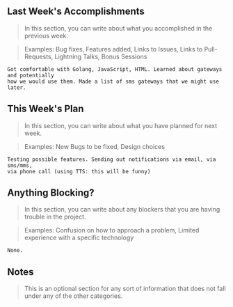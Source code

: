 ## Last Week's Accomplishments

> In this section, you can write about what you accomplished in the previous week.

> Examples:
> Bug fixes, Features added, Links to Issues, Links to Pull-Requests, Lightning Talks, Bonus Sessions
	
	Got comfortable with Golang, JavaScript, HTML. Learned about gateways and potentially
	how we would use them. Made a list of sms gateways that we might use later.
	
	
## This Week's Plan

> In this section, you can write about what you have planned for next week.

> Examples: New Bugs to be fixed, Design choices
	
	Testing possible features. Sending out notifications via email, via sms/mms,
	via phone call (using TTS: this will be funny)
	

## Anything Blocking?

> In this section, you can write about any blockers that you are having trouble in the project.

> Examples: Confusion on how to approach a problem, Limited experience with a specific technology
	
	None.
	

## Notes

> This is an optional section for any sort of information that does not fall under any of the other categories.
